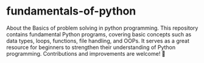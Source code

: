 # fundamentals-of-python
About the Basics of problem solving in python programming.
This repository contains fundamental Python programs, covering basic concepts such as data types, loops, functions, file handling, and OOPs. It serves as a great resource for beginners to strengthen their understanding of Python programming. Contributions and improvements are welcome! 🚀

